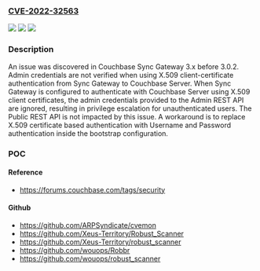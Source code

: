### [CVE-2022-32563](https://cve.mitre.org/cgi-bin/cvename.cgi?name=CVE-2022-32563)
![](https://img.shields.io/static/v1?label=Product&message=n%2Fa&color=blue)
![](https://img.shields.io/static/v1?label=Version&message=n%2Fa%20&color=brightgreen)
![](https://img.shields.io/static/v1?label=Vulnerability&message=n%2Fa&color=brightgreen)

### Description

An issue was discovered in Couchbase Sync Gateway 3.x before 3.0.2. Admin credentials are not verified when using X.509 client-certificate authentication from Sync Gateway to Couchbase Server. When Sync Gateway is configured to authenticate with Couchbase Server using X.509 client certificates, the admin credentials provided to the Admin REST API are ignored, resulting in privilege escalation for unauthenticated users. The Public REST API is not impacted by this issue. A workaround is to replace X.509 certificate based authentication with Username and Password authentication inside the bootstrap configuration.

### POC

#### Reference
- https://forums.couchbase.com/tags/security

#### Github
- https://github.com/ARPSyndicate/cvemon
- https://github.com/Xeus-Territory/Robust_Scanner
- https://github.com/Xeus-Territory/robust_scanner
- https://github.com/wouops/Robbr
- https://github.com/wouops/robust_scanner

